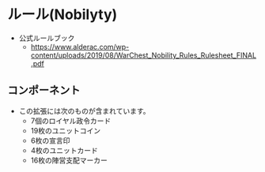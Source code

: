 # ルール(Nobilyty)
- 公式ルールブック
  - https://www.alderac.com/wp-content/uploads/2019/08/WarChest_Nobility_Rules_Rulesheet_FINAL.pdf
## コンポーネント
- この拡張には次のものが含まれています。
  - 7個のロイヤル政令カード
  - 19枚のユニットコイン
  - 6枚の宣言印
  - 4枚のユニットカード
  - 16枚の陣営支配マーカー
